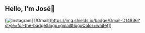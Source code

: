 ## Hello, I'm José🤗

[![Instagram]()]
[!Gmail[(https://img.shields.io/badge/Gmail-D14836?style=for-the-badge&logo=gmail&logoColor=white)]]

